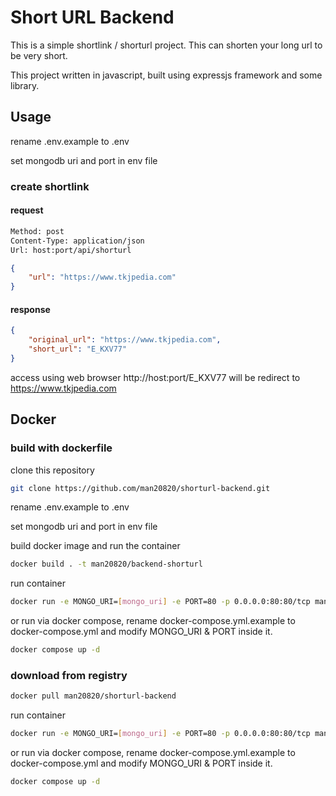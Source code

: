 # Short URL Backend

This is a simple shortlink / shorturl project. This can shorten your long url to be very short.

This project written in javascript, built using expressjs framework and some library.

## Usage

rename .env.example to .env

set mongodb uri and port in env file

### create shortlink

#### request

```bash
Method: post
Content-Type: application/json
Url: host:port/api/shorturl
```

```json
{
    "url": "https://www.tkjpedia.com"
}
```

#### response 

```json
{
    "original_url": "https://www.tkjpedia.com",
    "short_url": "E_KXV77"
}
```

access using web browser http://host:port/E_KXV77 will be redirect to https://www.tkjpedia.com


## Docker

### build with dockerfile

clone this repository

```bash
git clone https://github.com/man20820/shorturl-backend.git
```

rename .env.example to .env

set mongodb uri and port in env file

build docker image and run the container

```bash
docker build . -t man20820/backend-shorturl
```
run container

```bash
docker run -e MONGO_URI=[mongo_uri] -e PORT=80 -p 0.0.0.0:80:80/tcp man20820/shorturl-backend
```

or run via docker compose, rename docker-compose.yml.example to docker-compose.yml and modify MONGO_URI & PORT inside it. 

```bash
docker compose up -d
```

### download from registry

```bash
docker pull man20820/shorturl-backend
```
run container

```bash
docker run -e MONGO_URI=[mongo_uri] -e PORT=80 -p 0.0.0.0:80:80/tcp man20820/shorturl-backend
```

or run via docker compose, rename docker-compose.yml.example to docker-compose.yml and modify MONGO_URI & PORT inside it. 

```bash
docker compose up -d
```